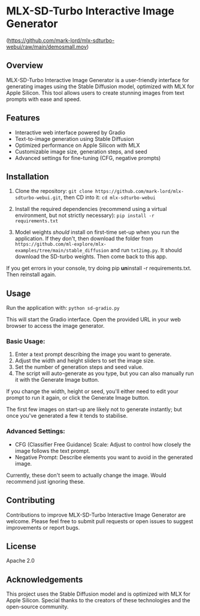 # MLX-SD-Turbo Interactive Image Generator

(https://github.com/mark-lord/mlx-sdturbo-webui/raw/main/demosmall.mov)

## Overview

MLX-SD-Turbo Interactive Image Generator is a user-friendly interface for generating images using the Stable Diffusion model, optimized with MLX for Apple Silicon. This tool allows users to create stunning images from text prompts with ease and speed.

## Features

- Interactive web interface powered by Gradio
- Text-to-image generation using Stable Diffusion
- Optimized performance on Apple Silicon with MLX
- Customizable image size, generation steps, and seed
- Advanced settings for fine-tuning (CFG, negative prompts)

## Installation

1. Clone the repository: `git clone https://github.com/mark-lord/mlx-sdturbo-webui.git`, then CD into it: `cd mlx-sdturbo-webui`

2. Install the required dependencies (recommend using a virtual environment, but not strictly necessary): `pip install -r requirements.txt`

3. Model weights *should* install on first-time set-up when you run the application. If they don't, then download the folder from `https://github.com/ml-explore/mlx-examples/tree/main/stable_diffusion` and run `txt2img.py`. It should download the SD-turbo weights. Then come back to this app.

If you get errors in your console, try doing pip **un**install -r requirements.txt. Then reinstall again.

## Usage

Run the application with: `python sd-gradio.py`

This will start the Gradio interface. Open the provided URL in your web browser to access the image generator.

### Basic Usage:

1. Enter a text prompt describing the image you want to generate.
2. Adjust the width and height sliders to set the image size.
3. Set the number of generation steps and seed value.
4. The script will auto-generate as you type, but you can also manually run it with the Generate Image button.

If you change the width, height or seed, you'll either need to edit your prompt to run it again, or click the Generate Image button.

The first few images on start-up are likely not to generate instantly; but once you've generated a few it tends to stabilise.

### Advanced Settings:

- CFG (Classifier Free Guidance) Scale: Adjust to control how closely the image follows the text prompt.
- Negative Prompt: Describe elements you want to avoid in the generated image.

Currently, these don't seem to actually change the image. Would recommend just ignoring these.

## Contributing

Contributions to improve MLX-SD-Turbo Interactive Image Generator are welcome. Please feel free to submit pull requests or open issues to suggest improvements or report bugs.

## License

Apache 2.0

## Acknowledgements

This project uses the Stable Diffusion model and is optimized with MLX for Apple Silicon. Special thanks to the creators of these technologies and the open-source community.
